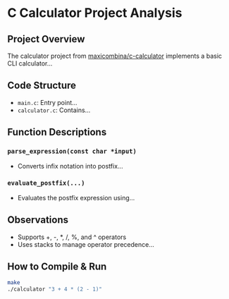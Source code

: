 # C Calculator Project Analysis

## Project Overview
The calculator project from [maxicombina/c-calculator](https://github.com/maxicombina/c-calculator) implements a basic CLI calculator...

## Code Structure
- `main.c`: Entry point...
- `calculator.c`: Contains...

## Function Descriptions

### `parse_expression(const char *input)`
- Converts infix notation into postfix...

### `evaluate_postfix(...)`
- Evaluates the postfix expression using...

## Observations
- Supports +, -, *, /, %, and ^ operators
- Uses stacks to manage operator precedence...

## How to Compile & Run
```bash
make
./calculator "3 + 4 * (2 - 1)"
